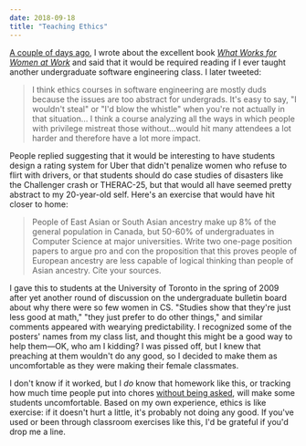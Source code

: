 ```yaml
---
date: 2018-09-18
title: "Teaching Ethics"
---
```


[A couple of days ago](@root/2018/09/16/what-works-for-women-at-work/),
I wrote about the excellent book
*[What Works for Women at Work](https://isbndb.com/book/9781479872664)*
and said that it would be required reading if I ever taught another undergraduate software engineering class.
I later tweeted:

> I think ethics courses in software engineering are mostly duds because the
> issues are too abstract for undergrads.  It's easy to say, "I wouldn't steal"
> or "I'd blow the whistle" when you're not actually in that situation…
> I think a course analyzing all the ways in which people with privilege
> mistreat those without…would hit many attendees a lot harder and therefore
> have a lot more impact.

People replied suggesting that it would be interesting to have students design a
rating system for Uber that didn't penalize women who refuse to flirt with
drivers, or that students should do case studies of disasters like the
Challenger crash or THERAC-25, but that would all have seemed pretty abstract to
my 20-year-old self.  Here's an exercise that would have hit closer to home:

> People of East Asian or South Asian ancestry make up 8% of the general
> population in Canada, but 50-60% of undergraduates in Computer Science at
> major universities.  Write two one-page position papers to argue pro and con
> the proposition that this proves people of European ancestry are less capable
> of logical thinking than people of Asian ancestry.  Cite your sources.

I gave this to students at the University of Toronto in the spring of 2009 after
yet another round of discussion on the undergraduate bulletin board about why
there were so few women in CS.  "Studies show that they're just less good at
math," "they just prefer to do other things," and similar comments appeared with
wearying predictability. I recognized some of the posters' names from my class
list, and thought this might be a good way to help them—OK, who am I kidding?
I was pissed off, but I knew that preaching at them wouldn't do any good, so I
decided to make them as uncomfortable as they were making their female classmates.

I don't know if it worked, but I *do* know that homework like this, or tracking
how much time people put into chores [without being
asked](https://english.emmaclit.com/2017/05/20/you-shouldve-asked/), will make
some students uncomfortable.  Based on my own experience, ethics is like
exercise: if it doesn't hurt a little, it's probably not doing any good.  If
you've used or been through classroom exercises like this, I'd be grateful if
you'd drop me a line.
